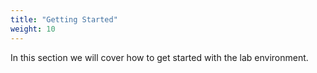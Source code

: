 ```yaml
---
title: "Getting Started"
weight: 10
---
```


In this section we will cover how to get started with the lab environment. 